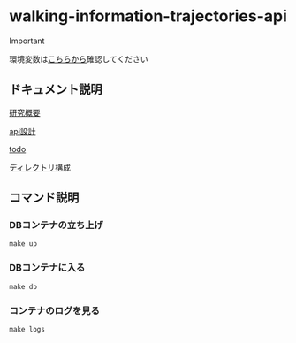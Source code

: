 # walking-information-trajectories-api

> [!IMPORTANT]
> 環境変数は[こちらから](https://kjlb.esa.io/posts/6655)確認してください

## ドキュメント説明
[研究概要](https://github.com/kajiLabTeam/walking-information-storage-server-api/blob/dev/docs/research_outline.md)


[api設計](https://github.com/kajiLabTeam/walking-information-storage-server-api/blob/dev/docs/api.md)

[todo](https://github.com/kajiLabTeam/walking-information-storage-server-api/blob/dev/docs/Todo.md)

[ディレクトリ構成](https://github.com/kajiLabTeam/walking-information-storage-server-api/blob/dev/docs/directory.md)


## コマンド説明
### DBコンテナの立ち上げ
```
make up
```

### DBコンテナに入る
```
make db
```

### コンテナのログを見る
```
make logs

```



